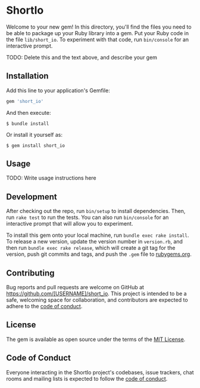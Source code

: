 # ShortIo

Welcome to your new gem! In this directory, you'll find the files you need to be able to package up your Ruby library into a gem. Put your Ruby code in the file `lib/short_io`. To experiment with that code, run `bin/console` for an interactive prompt.

TODO: Delete this and the text above, and describe your gem

## Installation

Add this line to your application's Gemfile:

```ruby
gem 'short_io'
```

And then execute:

    $ bundle install

Or install it yourself as:

    $ gem install short_io

## Usage

TODO: Write usage instructions here

## Development

After checking out the repo, run `bin/setup` to install dependencies. Then, run `rake test` to run the tests. You can also run `bin/console` for an interactive prompt that will allow you to experiment.

To install this gem onto your local machine, run `bundle exec rake install`. To release a new version, update the version number in `version.rb`, and then run `bundle exec rake release`, which will create a git tag for the version, push git commits and tags, and push the `.gem` file to [rubygems.org](https://rubygems.org).

## Contributing

Bug reports and pull requests are welcome on GitHub at https://github.com/[USERNAME]/short_io. This project is intended to be a safe, welcoming space for collaboration, and contributors are expected to adhere to the [code of conduct](https://github.com/[USERNAME]/short_io/blob/master/CODE_OF_CONDUCT.md).


## License

The gem is available as open source under the terms of the [MIT License](https://opensource.org/licenses/MIT).

## Code of Conduct

Everyone interacting in the ShortIo project's codebases, issue trackers, chat rooms and mailing lists is expected to follow the [code of conduct](https://github.com/[USERNAME]/short_io/blob/master/CODE_OF_CONDUCT.md).
